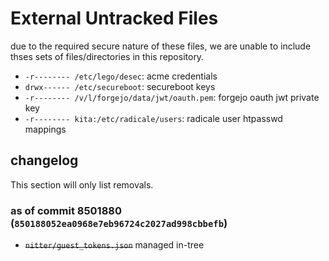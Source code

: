 # External Untracked Files

due to the required secure nature of these files, we are unable to include thses
sets of files/directories in this repository.

<!-- These are coincidentally the same length. magic! -->

- `-r-------- /etc/lego/desec`: acme credentials
- `drwx------ /etc/secureboot`: secureboot keys
- `-r-------- /v/l/forgejo/data/jwt/oauth.pem`: forgejo oauth jwt private key
- `-r-------- kita:/etc/radicale/users`: radicale user htpasswd mappings

## changelog

This section will only list removals.

### as of commit 8501880 (`850188052ea0968e7eb96724c2027ad998cbbefb`)

- ~~`nitter/guest_tokens.json`~~ managed in-tree
